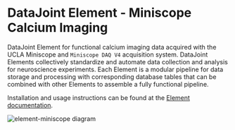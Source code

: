 # DataJoint Element - Miniscope Calcium Imaging

DataJoint Element for functional calcium imaging data acquired with the UCLA Miniscope and `Miniscope DAQ V4` acquisition system. 
DataJoint Elements collectively standardize and automate data collection and analysis for neuroscience experiments.  Each Element is a modular pipeline for data storage and processing with corresponding database tables that can be combined with other Elements to assemble a fully functional pipeline.

Installation and usage instructions can be found at the 
[Element documentation](datajoint.com/docs/elements/element-miniscope).

![element-miniscope diagram](https://raw.githubusercontent.com/datajoint/element-miniscope/main/images/attached_miniscope_element.svg)
